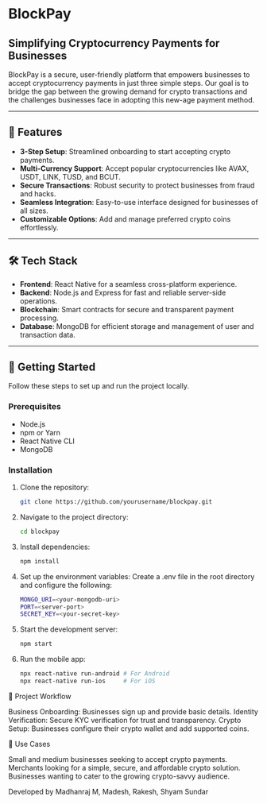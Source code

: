 # BlockPay

## Simplifying Cryptocurrency Payments for Businesses

BlockPay is a secure, user-friendly platform that empowers businesses to accept cryptocurrency payments in just three simple steps. Our goal is to bridge the gap between the growing demand for crypto transactions and the challenges businesses face in adopting this new-age payment method.

---

## 🚀 Features

- **3-Step Setup**: Streamlined onboarding to start accepting crypto payments.
- **Multi-Currency Support**: Accept popular cryptocurrencies like AVAX, USDT, LINK, TUSD, and BCUT.
- **Secure Transactions**: Robust security to protect businesses from fraud and hacks.
- **Seamless Integration**: Easy-to-use interface designed for businesses of all sizes.
- **Customizable Options**: Add and manage preferred crypto coins effortlessly.

---

## 🛠️ Tech Stack

- **Frontend**: React Native for a seamless cross-platform experience.
- **Backend**: Node.js and Express for fast and reliable server-side operations.
- **Blockchain**: Smart contracts for secure and transparent payment processing.
- **Database**: MongoDB for efficient storage and management of user and transaction data.

---

## 📖 Getting Started

Follow these steps to set up and run the project locally.

### Prerequisites

- Node.js
- npm or Yarn
- React Native CLI
- MongoDB

### Installation

1. Clone the repository:
   ```bash
   git clone https://github.com/yourusername/blockpay.git
2. Navigate to the project directory:
   ```bash
   cd blockpay

3. Install dependencies:
   ```bash
   npm install
   
4. Set up the environment variables: Create a .env file in the root directory and configure the following:
   ```bash
   MONGO_URI=<your-mongodb-uri>
   PORT=<server-port>
   SECRET_KEY=<your-secret-key>

5. Start the development server:
   ```bash
   npm start
   
6. Run the mobile app:
   ```bash
   npx react-native run-android # For Android
   npx react-native run-ios     # For iOS
   
📄 Project Workflow

Business Onboarding: Businesses sign up and provide basic details.
Identity Verification: Secure KYC verification for trust and transparency.
Crypto Setup: Businesses configure their crypto wallet and add supported coins.

🎯 Use Cases

Small and medium businesses seeking to accept crypto payments.
Merchants looking for a simple, secure, and affordable crypto solution.
Businesses wanting to cater to the growing crypto-savvy audience.

Developed by Madhanraj M, Madesh, Rakesh, Shyam Sundar

